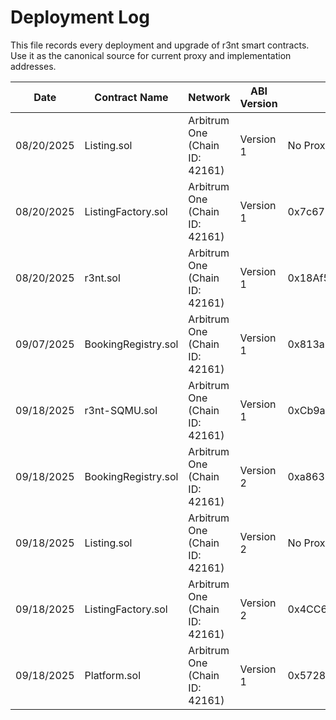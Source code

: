 # Deployment Log

This file records every deployment and upgrade of r3nt smart contracts. Use it as the canonical source for current proxy and implementation addresses.

| Date | Contract Name | Network | ABI Version | Proxy Address | Implementation Address | URLs |
| ---- | ----------------- | --------------- | ----------- | ---------------------- | ---------------------- | ---- |
| 08/20/2025 | Listing.sol | Arbitrum One (Chain ID: 42161) | Version 1 | No Proxy | 0xcb8edc76cd9d5b759ca8c6f70b56e887e1da4869 | https://arbiscan.io/address/0xcb8edc76cd9d5b759ca8c6f70b56e887e1da4869 |
| 08/20/2025 | ListingFactory.sol | Arbitrum One (Chain ID: 42161) | Version 1 | 0x7c67FDcebc883C1BACd03Ee7483e8E6300F4Df51 | 0x4eA055DF02464C0E42579fc6972f3dA2882Fc742 | https://arbiscan.io/address/0x7c67FDcebc883C1BACd03Ee7483e8E6300F4Df51 , https://arbiscan.io/address/0x4eA055DF02464C0E42579fc6972f3dA2882Fc742 |
| 08/20/2025 | r3nt.sol | Arbitrum One (Chain ID: 42161) | Version 1 | 0x18Af5B8fFA27B8300494Aa1a8c4F6AE4ee087029 | 0xCb8C2fc5630D28c44fFDdd1f9f32D165BB4601b7 | https://arbiscan.io/address/0x18Af5B8fFA27B8300494Aa1a8c4F6AE4ee087029 , https://arbiscan.io/address/0xCb8C2fc5630D28c44fFDdd1f9f32D165BB4601b7 |
| 09/07/2025 | BookingRegistry.sol | Arbitrum One (Chain ID: 42161) | Version 1 | 0x813a224916CbB7968443770Dc93c41830c2E0980 | 0x093B779549e97c9a7a06b2b5377ab6171B5e1970 | https://arbiscan.io/address/0x813a224916CbB7968443770Dc93c41830c2E0980 , https://arbiscan.io/address/0x093B779549e97c9a7a06b2b5377ab6171B5e1970 |
| 09/18/2025 | r3nt-SQMU.sol | Arbitrum One (Chain ID: 42161) | Version 1 | 0xCb9aBFeF8d3c63848C0676a2B8F9d4FAf96B396B | 0x51A9d1c3D7b784e1c8297B4F6F56B62ec9dd2946 | https://arbiscan.io/address/0xCb9aBFeF8d3c63848C0676a2B8F9d4FAf96B396B , https://arbiscan.io/address/0x51A9d1c3D7b784e1c8297B4F6F56B62ec9dd2946 |
| 09/18/2025 | BookingRegistry.sol | Arbitrum One (Chain ID: 42161) | Version 2 | 0xa863B419d947e77888C25329011fDEF1d355d24D | 0x44823c17EA760F87452D050E4520c04671d3455f | https://arbiscan.io/address/0xa863B419d947e77888C25329011fDEF1d355d24D , https://arbiscan.io/address/0x44823c17EA760F87452D050E4520c04671d3455f |
| 09/18/2025 | Listing.sol | Arbitrum One (Chain ID: 42161) | Version 2 | No Proxy | 0xa9Bb7d69f672C7e4644f398e9235fAf714F8CA2B | https://arbiscan.io/address/0xa9Bb7d69f672C7e4644f398e9235fAf714F8CA2B |
| 09/18/2025 | ListingFactory.sol | Arbitrum One (Chain ID: 42161) | Version 2 | 0x4CC6c3B30DAf5473919a943B67B83a23B87bAe87 | 0x5526A69Aa06ec0e0C2Ce1A02EbD65b3832112519 | https://arbiscan.io/address/0x4CC6c3B30DAf5473919a943B67B83a23B87bAe87 , https://arbiscan.io/address/0x5526A69Aa06ec0e0C2Ce1A02EbD65b3832112519 |
| 09/18/2025 | Platform.sol | Arbitrum One (Chain ID: 42161) | Version 1 | 0x572891eB77CFe11bB61e970a64604fED524d7792 | 0x285eC08dC66E5e6CCc0Fbe3D614039A5157ef0B8 | https://arbiscan.io/address/0x572891eB77CFe11bB61e970a64604fED524d7792 , https://arbiscan.io/address/0x285eC08dC66E5e6CCc0Fbe3D614039A5157ef0B8 |
